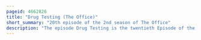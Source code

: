 ```yaml
---
pageid: 4662826
title: "Drug Testing (The Office)"
short_summary: "20th episode of the 2nd season of The Office"
description: "The episode Drug Testing is the twentieth Episode of the second Season of the american Comedy Tv Series the Office and the twenty-sixth Episode in total. It was written by Jennifer Celotta and directed by Greg Daniels, who is also an Executive Producer, and the Series' Show Runner. It first appeared on american Television on April 27 2006 on Nbc. The Episode guest Stars hugh Dane as Hank the Security Guard."
---
```

